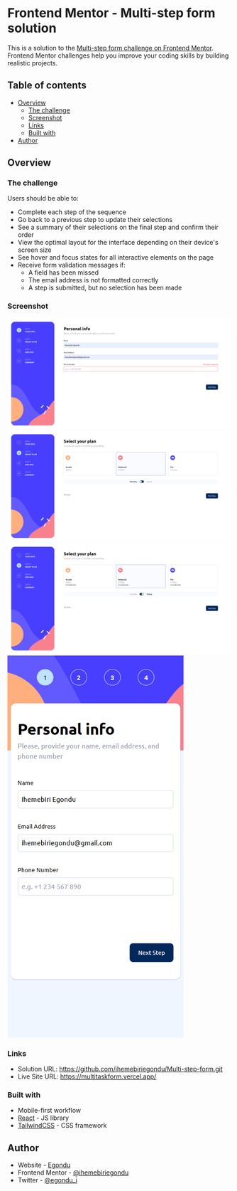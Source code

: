 # Frontend Mentor - Multi-step form solution

This is a solution to the [Multi-step form challenge on Frontend Mentor](https://www.frontendmentor.io/challenges/multistep-form-YVAnSdqQBJ). Frontend Mentor challenges help you improve your coding skills by building realistic projects.

## Table of contents

- [Overview](#overview)
  - [The challenge](#the-challenge)
  - [Screenshot](#screenshot)
  - [Links](#links)
  - [Built with](#built-with)
- [Author](#author)

## Overview

### The challenge

Users should be able to:

- Complete each step of the sequence
- Go back to a previous step to update their selections
- See a summary of their selections on the final step and confirm their order
- View the optimal layout for the interface depending on their device's screen size
- See hover and focus states for all interactive elements on the page
- Receive form validation messages if:
  - A field has been missed
  - The email address is not formatted correctly
  - A step is submitted, but no selection has been made

### Screenshot

![](./src/assets/mypreview/screencapture-form-task-silk-vercel-app-2024-09-13-11_23_37.png)
![](./src/assets/mypreview/screencapture-form-task-silk-vercel-app-second-2024-09-13-11_25_44.png)
![](./src/assets/mypreview/screencapture-form-task-silk-vercel-app-second-2024-09-13-11_25_53.png)
![](./src/assets/mypreview/screencapture-form-task-silk-vercel-app-2024-09-13-11_27_32.png)

### Links

- Solution URL: https://github.com/ihemebiriegondu/Multi-step-form.git
- Live Site URL: https://multitaskform.vercel.app/

### Built with

- Mobile-first workflow
- [React](https://reactjs.org/) - JS library
- [TailwindCSS](https://tailwindcss.com/) - CSS framework

## Author

- Website - [Egondu](https://egonduihemebiri.vercel.app)
- Frontend Mentor - [@ihemebiriegondu](https://www.frontendmentor.io/profile/ihemebiriegondu)
- Twitter - [@egondu_i](https://twitter.com/egondu_i?s=09)
